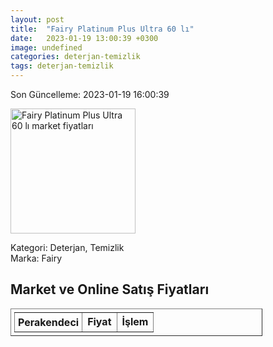 ```yaml
---
layout: post
title:  "Fairy Platinum Plus Ultra 60 lı"
date:   2023-01-19 13:00:39 +0300
image: undefined
categories: deterjan-temizlik
tags: deterjan-temizlik
---
```


Son Güncelleme: 2023-01-19 16:00:39

<img src="undefined" width="200" alt="Fairy Platinum Plus Ultra 60 lı market fiyatları" />

Kategori: Deterjan, Temizlik
<br />
Marka: Fairy

<h2>Market ve Online Satış Fiyatları</h2>

<table border="1" style="padding: 5px;width:80%;">
  <tr>
    <td style="padding: 5px;"><strong>Perakendeci</strong></td>
    <td><strong>Fiyat</strong></td>
    <td><strong>İşlem</strong></td>
  </tr>
  
</table>
